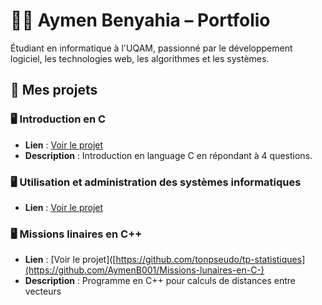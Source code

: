 # 👨‍💻 Aymen Benyahia – Portfolio

Étudiant en informatique à l'UQAM, passionné par le développement logiciel, les technologies web, les algorithmes et les systèmes.

## 🔗 Mes projets

### 🖥️ Introduction en C 
- **Lien** : [Voir le projet](https://github.com/AymenB001/intro-en-C)
- **Description** : Introduction en language C en répondant à 4 questions.

### 🖥️ Utilisation et administration des systèmes informatiques
-  **Lien** : [Voir le projet](https://github.com/AymenB001/Utilisation-et-administration-des-syst-mes-informatiques)

### 🖥️ Missions linaires en C++ 
- **Lien** : [Voir le projet]([https://github.com/tonpseudo/tp-statistiques](https://github.com/AymenB001/Missions-lunaires-en-C-)
- **Description** : Programme en C++ pour calculs de distances entre vecteurs

